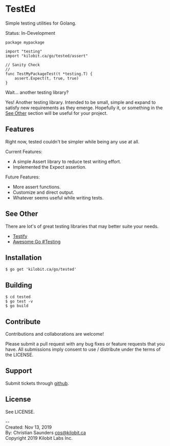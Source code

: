 TestEd
======

Simple testing utilities for Golang.

Status: In-Development

```
package mypackage

import "testing"
import "kilobit.ca/go/tested/assert"

// Sanity Check
//
func TestMyPackageTest(t *testing.T) {
	assert.Expect(t, true, true)
}

```

Wait... another testing library?

Yes!  Another testing library.  Intended to be small, simple and
expand to satisfy new requirements as they emerge.  Hopefully it, or
something in the [See Other](#see-other) section will be useful for
your project.

Features
--------

Right now, tested couldn't be simpler while being any use at all.

Current Features:

- A simple Assert library to reduce test writing effort.
- Implemented the Expect assertion.

Future Features:
- More assert functions.
- Customize and direct output.
- Whatever seems useful while writing tests.

See Other
---------

There are lot's of great testing libraries that may better suite your
needs.

- [Testify](https://github.com/stretchr/testify)
- [Awesome Go #Testing](https://github.com/avelino/awesome-go#testing)

Installation
------------

```
$ go get 'kilobit.ca/go/tested'
```

Building
--------

```
$ cd tested
$ go test -v
$ go build
```

Contribute
----------

Contributions and collaborations are welcome!

Please submit a pull request with any bug fixes or feature requests
that you have. All submissions imply consent to use / distribute under
the terms of the LICENSE.

Support
-------

Submit tickets through [github](https://github.com/kilobit/tested).

License
-------

See LICENSE.

--  
Created: Nov 13, 2019  
By: Christian Saunders <cps@kilobit.ca>  
Copyright 2019 Kilobit Labs Inc.  
  
  
